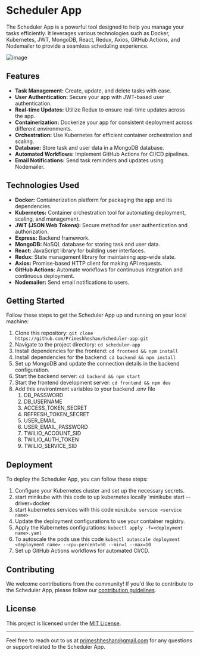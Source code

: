 # Scheduler App

The Scheduler App is a powerful tool designed to help you manage your tasks efficiently. It leverages various technologies such as Docker, Kubernetes, JWT, MongoDB, React, Redux, Axios, GitHub Actions, and Nodemailer to provide a seamless scheduling experience.

![image](https://github.com/Primeshheshan/Scheduler-app/assets/60648856/84a73ade-aa80-4864-8d6c-5ec469ac7dd6)


## Features

- **Task Management:** Create, update, and delete tasks with ease.
- **User Authentication:** Secure your app with JWT-based user authentication.
- **Real-time Updates:** Utilize Redux to ensure real-time updates across the app.
- **Containerization:** Dockerize your app for consistent deployment across different environments.
- **Orchestration:** Use Kubernetes for efficient container orchestration and scaling.
- **Database:** Store task and user data in a MongoDB database.
- **Automated Workflows:** Implement GitHub Actions for CI/CD pipelines.
- **Email Notifications:** Send task reminders and updates using Nodemailer.

## Technologies Used

- **Docker:** Containerization platform for packaging the app and its dependencies.
- **Kubernetes:** Container orchestration tool for automating deployment, scaling, and management.
- **JWT (JSON Web Tokens):** Secure method for user authentication and authorization.
- **Express:** Backend framework.
- **MongoDB:** NoSQL database for storing task and user data.
- **React:** JavaScript library for building user interfaces.
- **Redux:** State management library for maintaining app-wide state.
- **Axios:** Promise-based HTTP client for making API requests.
- **GitHub Actions:** Automate workflows for continuous integration and continuous deployment.
- **Nodemailer:** Send email notifications to users.

## Getting Started

Follow these steps to get the Scheduler App up and running on your local machine:

1. Clone this repository: `git clone https://github.com/Primeshheshan/Scheduler-app.git`
2. Navigate to the project directory: `cd scheduler-app`
3. Install dependencies for the frontend: `cd frontend && npm install`
4. Install dependencies for the backend: `cd backend && npm install`
5. Set up MongoDB and update the connection details in the backend configuration.
6. Start the backend server: `cd backend && npm start`
7. Start the frontend development server: `cd frontend && npm dev`
8. Add this environtment variables to your backend .env file
      1. DB_PASSWORD
      2. DB_USERNAME
      3. ACCESS_TOKEN_SECRET
      4. REFRESH_TOKEN_SECRET
      5. USER_EMAIL
      6. USER_EMAIL_PASSWORD
      7. TWILIO_ACCOUNT_SID
      8. TWILIO_AUTH_TOKEN
      9. TWILIO_SERVICE_SID

## Deployment

To deploy the Scheduler App, you can follow these steps:

1. Configure your Kubernetes cluster and set up the necessary secrets.
2. start minikube with this code to up kubernetes locally `minikube start --driver=docker
3. start kubernetes services with this code `minikube service <service name>`
4. Update the deployment configurations to use your container registry.
5. Apply the Kubernetes configurations: `kubectl apply -f=<deployment name>.yaml`
6. To autoscale the pods use this code `kubectl autoscale deployment <deployment name> --cpu-percent=50 --min=1 --max=10`
7. Set up GitHub Actions workflows for automated CI/CD.

## Contributing

We welcome contributions from the community! If you'd like to contribute to the Scheduler App, please follow our [contribution guidelines](CONTRIBUTING.md).

## License

This project is licensed under the [MIT License](LICENSE).

---

Feel free to reach out to us at [primeshheshan@gmail.com](mailto:primeshheshan@gmail.com) for any questions or support related to the Scheduler App.
